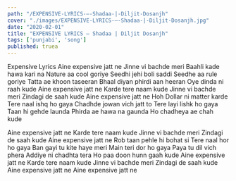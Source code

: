 ```yaml
---
path: "/EXPENSIVE-LYRICS-–-Shadaa-|-Diljit-Dosanjh"
cover: "./images/EXPENSIVE-LYRICS-–-Shadaa-|-Diljit-Dosanjh.jpg"
date: "2020-02-01"
title: "EXPENSIVE LYRICS – Shadaa | Diljit Dosanjh"
tags: ['punjabi', 'song']
published: truea
---
```


Expensive Lyrics
Aine expensive jatt ne
Jinne vi bachde meri
Baahli kade hawa kari na
Nature aa cool goriye
Seedhi jehi boli saddi
Seedhe aa rule goriye
Tatta ae khoon taseeran
Bhaal diyan phirdi aan heeran
Oye dinda ni raah kude
Aine expensive jatt ne
Karde tere naam kude
Jinne vi bachde meri
Zindagi de saah kude
Aine expensive jatt ne
Hoh Dollar ni matter karde
Tere naal ishq ho gaya
Chadhde jowan vich jatt to
Tere layi lishk ho gaya
Taan hi gehde launda
Phirda ae hawa na gaunda
Ho chadheya ae chah kude






Aine expensive jatt ne
Karde tere naam kude
Jinne vi bachde meri
Zindagi de saah kude
Aine expensive jatt ne
Rob taan pehle hi bohat si
Tere naal hor ho gaya
Ban gayi tu kite haye meri
Main teri dor ho gaya
Paya tu dil vich phera
Addiye ni chadhta tera
Ho paa doon hunn gaah kude
Aine expensive jatt ne
Karde tere naam kude
Jinne vi bachde meri
Zindagi de saah kude
Aine expensive jatt ne
Aine expensive jatt ne
